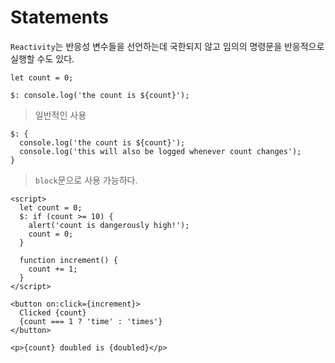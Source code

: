 # Statements
`Reactivity`는 반응성 변수들을 선언하는데 국한되지 않고 임의의 명령문을 반응적으로 실행할 수도 있다.

```svelte
let count = 0;

$: console.log('the count is ${count}');
```
> 일반적인 사용



```svelte
$: {
  console.log('the count is ${count}');
  console.log('this will also be logged whenever count changes');
}
```
> `block`문으로 사용 가능하다. 


```svelte
<script>
  let count = 0;
  $: if (count >= 10) {
    alert('count is dangerously high!');
    count = 0;
  }

  function increment() {
    count += 1;
  }
</script>

<button on:click={increment}>
  Clicked {count}
  {count === 1 ? 'time' : 'times'}
</button>

<p>{count} doubled is {doubled}</p>
```